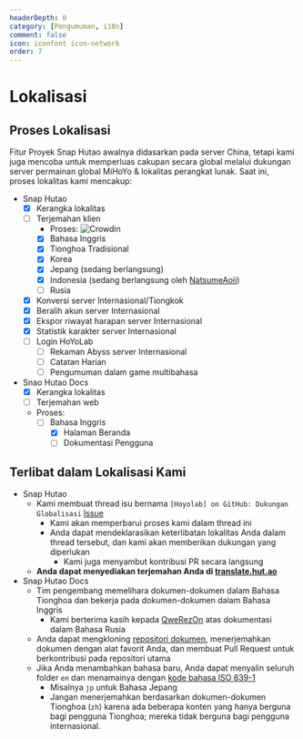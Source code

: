 ```yaml
---
headerDepth: 0
category: [Pengumuman, i18n]
comment: false
icon: iconfont icon-network
order: 7
---
```


# Lokalisasi

## Proses Lokalisasi

Fitur Proyek Snap Hutao awalnya didasarkan pada server China, tetapi kami juga mencoba untuk memperluas cakupan secara global melalui dukungan server permainan global MiHoYo & lokalitas perangkat lunak. Saat ini, proses lokalitas kami mencakup:

- Snap Hutao
  - [x] Kerangka lokalitas
  - [ ] Terjemahan klien
    - Proses: ![Crowdin](https://badges.crowdin.net/snap-hutao/localized.svg)
    - [x] Bahasa Inggris
    - [x] Tionghoa Tradisional
    - [x] Korea
    - [x] Jepang (sedang berlangsung)
    - [x] Indonesia (sedang berlangsung oleh [NatsumeAoii](https://github.com/NatsumeAoii))
    - [ ] Rusia
  - [x] Konversi server Internasional/Tiongkok
  - [x] Beralih akun server Internasional
  - [x] Ekspor riwayat harapan server Internasional
  - [x] Statistik karakter server Internasional
  - [ ] Login HoYoLab
    - [ ] Rekaman Abyss server Internasional
    - [ ] Catatan Harian
    - [ ] Pengumuman dalam game multibahasa
- Snao Hutao Docs
  - [x] Kerangka lokalitas
  - [ ] Terjemahan web
  - Proses:
    - [ ] Bahasa Inggris
      - [x] Halaman Beranda
      - [ ] Dokumentasi Pengguna

## Terlibat dalam Lokalisasi Kami

- Snap Hutao
  - Kami membuat thread isu bernama `[Hoyolab] on GitHub: Dukungan Globalisasi` [Issue](https://github.com/DGP-Studio/Snap.Hutao/issues/144)
    - Kami akan memperbarui proses kami dalam thread ini
    - Anda dapat mendeklarasikan keterlibatan lokalitas Anda dalam thread tersebut, dan kami akan memberikan dukungan yang diperlukan
      - Kami juga menyambut kontribusi PR secara langsung
  - **Anda dapat menyediakan terjemahan Anda di [translate.hut.ao](https://translate.hut.ao)**
- Snap Hutao Docs
  - Tim pengembang memelihara dokumen-dokumen dalam Bahasa Tionghoa dan bekerja pada dokumen-dokumen dalam Bahasa Inggris
    - Kami berterima kasih kepada [QweRezOn](https://github.com/QweRezOn) atas dokumentasi dalam Bahasa Rusia
  - Anda dapat mengkloning [repositori dokumen](https://github.com/DGP-Studio/Snap.Hutao.Docs), menerjemahkan dokumen dengan alat favorit Anda, dan membuat Pull Request untuk berkontribusi pada repositori utama
  - Jika Anda menambahkan bahasa baru, Anda dapat menyalin seluruh folder `en` dan menamainya dengan [kode bahasa ISO 639-1](https://en.wikipedia.org/wiki/List_of_ISO_639-1_codes)
    - Misalnya `jp` untuk Bahasa Jepang
    - Jangan menerjemahkan berdasarkan dokumen-dokumen Tionghoa (`zh`) karena ada beberapa konten yang hanya berguna bagi pengguna Tionghoa; mereka tidak berguna bagi pengguna internasional.
